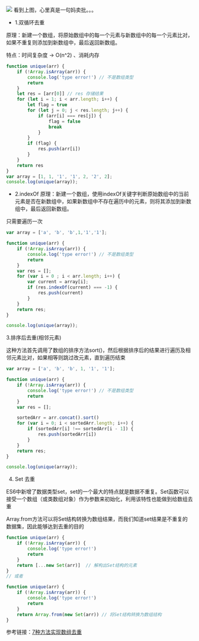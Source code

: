 ![](https://upload-images.jianshu.io/upload_images/9249356-3b85978f51df84c8.png?imageMogr2/auto-orient/strip%7CimageView2/2/w/1240)
看到上图，心里真是一句妈卖批。。。

- 1.双循环去重

原理：新建一个数组，将原始数组中的每一个元素与新数组中的每一个元素比对，如果不重复则添加到新数组中，最后返回新数组。

特点：时间复杂度 → O(n^2) 、消耗内存


```javascript
function unique(arr) {
    if (!Array.isArray(arr)) {
        console.log('type error!') // 不是数组类型
        return
    }
    let res = [arr[0]] // res 存储结果
    for (let i = 1; i < arr.length; i++) {
        let flag = true
        for (let j = 0; j < res.length; j++) {
            if (arr[i] === res[j]) {
                flag = false
                break
            }
        }
        if (flag) {
            res.push(arr[i])
        }
    }
    return res
}
var array = [1, 1, '1', '1', 2, '2', 2];
console.log(unique(array));

```

- 2.indexOf
原理：新建一个数组，使用indexOf关键字判断原始数组中的当前元素是否在新数组中，如果新数组中不存在遍历中的元素，则将其添加到新数组中，最后返回新数组。

只需要遍历一次
```javascript
var array = ['a', 'b', 'b',1,'1','1'];

function unique(arr) {
    if (!Array.isArray(arr)) {
        console.log('type error!') // 不是数组类型
        return
    }
    var res = [];
    for (var i = 0 ; i < arr.length; i++) {
        var current = array[i];
        if (res.indexOf(current) === -1) {
            res.push(current)
        }
    }
    return res;
}

console.log(unique(array));

```

3.排序后去重(相邻元素)

这种方法首先调用了数组的排序方法sort()，然后根据排序后的结果进行遍历及相邻元素比对，如果相等则跳过改元素，直到遍历结束
```javascript
var array = ['a', 'b', 'b', 1, '1', '1'];

function unique(arr) {
    if (!Array.isArray(arr)) {
        console.log('type error!') // 不是数组类型
        return
    }
    var res = [];

    sortedArr = arr.concat().sort()
    for (var i = 0; i < sortedArr.length; i++) {
        if (sortedArr[i] !== sortedArr[i - 1]) {
            res.push(sortedArr[i])
        }
    }
    return res;
}

console.log(unique(array));
```

4. Set 去重

ES6中新增了数据类型set，set的一个最大的特点就是数据不重复。Set函数可以接受一个数组（或类数组对象）作为参数来初始化，利用该特性也能做到给数组去重

Array.from方法可以将Set结构转换为数组结果，而我们知道set结果是不重复的数据集，因此能够达到去重的目的

```javascript
function unique(arr) {
    if (!Array.isArray(arr)) {
        console.log('type error!')
        return
    }
    return [...new Set(arr)]  // 解构出Set结构的元素
}
// 或者

function unique(arr) {
    if (!Array.isArray(arr)) {
        console.log('type error!')
        return
    }
    return Array.from(new Set(arr)) // 将Set结构转换为数组结构
}

```

参考链接：[7种方法实现数组去重](https://juejin.im/post/5aed6110518825671b026bed)